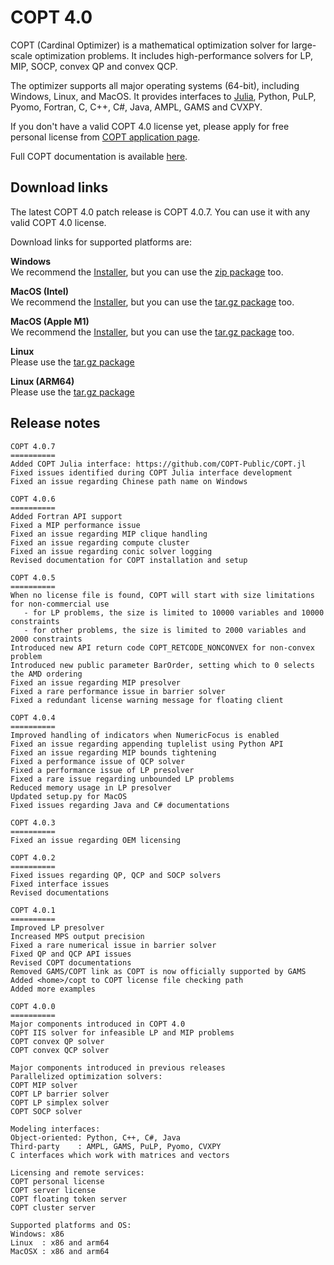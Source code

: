 # COPT 4.0

COPT (Cardinal Optimizer) is a mathematical optimization solver for large-scale optimization problems.
It includes high-performance solvers for LP, MIP, SOCP, convex QP and convex QCP.

The optimizer supports all major operating systems (64-bit), including Windows, Linux, and MacOS.
It provides interfaces to [Julia](https://github.com/COPT-Public/COPT.jl), Python, PuLP, Pyomo, Fortran, C, C++, C#, Java, AMPL, GAMS and CVXPY.

If you don't have a valid COPT 4.0 license yet,
please apply for free personal license from [COPT application page](https://www.shanshu.ai/copt).

Full COPT documentation is available [here](https://guide.coap.online/copt/en-doc/index.html).

## Download links

The latest COPT 4.0 patch release is COPT 4.0.7.
You can use it with any valid COPT 4.0 license.

Download links for supported platforms are:

**Windows**<br>
  We recommend
  the [Installer](https://pub.shanshu.ai/download/copt/4.0.7/win64/CardinalOptimizer-4.0.7-win64-installer.zip),
  but you can use the [zip package](https://pub.shanshu.ai/download/copt/4.07/win64/CardinalOptimizer-4.0.7-win64.zip) too.

**MacOS (Intel)**<br>
  We recommend
  the [Installer](https://pub.shanshu.ai/download/copt/4.0.7/osx64/CardinalOptimizer-4.0.7-osx64.dmg),
  but you can use the [tar.gz package](https://pub.shanshu.ai/download/copt/4.0.7/osx64/CardinalOptimizer-4.0.7-osx64.tar.gz) too.

**MacOS (Apple M1)**<br>
  We recommend
  the [Installer](https://pub.shanshu.ai/download/copt/4.0.7/aarch64/CardinalOptimizer-4.0.7-aarch64_mac.dmg),
  but you can use the [tar.gz package](https://pub.shanshu.ai/download/copt/4.0.7/aarch64/CardinalOptimizer-4.0.7-aarch64_mac.tar.gz) too.

**Linux**<br>
  Please use the [tar.gz package](https://pub.shanshu.ai/download/copt/4.0.7/linux64/CardinalOptimizer-4.0.7-lnx64.tar.gz)

**Linux (ARM64)**<br>
  Please use the [tar.gz package](https://pub.shanshu.ai/download/copt/4.0.7/aarch64/CardinalOptimizer-4.0.7-aarch64_lnx.tar.gz)

## Release notes

```
COPT 4.0.7
==========
Added COPT Julia interface: https://github.com/COPT-Public/COPT.jl
Fixed issues identified during COPT Julia interface development
Fixed an issue regarding Chinese path name on Windows

COPT 4.0.6
==========
Added Fortran API support
Fixed a MIP performance issue
Fixed an issue regarding MIP clique handling
Fixed an issue regarding compute cluster
Fixed an issue regarding conic solver logging
Revised documentation for COPT installation and setup

COPT 4.0.5
==========
When no license file is found, COPT will start with size limitations for non-commercial use
   - for LP problems, the size is limited to 10000 variables and 10000 constraints
   - for other problems, the size is limited to 2000 variables and 2000 constraints
Introduced new API return code COPT_RETCODE_NONCONVEX for non-convex problem
Introduced new public parameter BarOrder, setting which to 0 selects the AMD ordering
Fixed an issue regarding MIP presolver
Fixed a rare performance issue in barrier solver
Fixed a redundant license warning message for floating client

COPT 4.0.4
==========
Improved handling of indicators when NumericFocus is enabled
Fixed an issue regarding appending tuplelist using Python API
Fixed an issue regarding MIP bounds tightening
Fixed a performance issue of QCP solver
Fixed a performance issue of LP presolver
Fixed a rare issue regarding unbounded LP problems
Reduced memory usage in LP presolver
Updated setup.py for MacOS
Fixed issues regarding Java and C# documentations

COPT 4.0.3
==========
Fixed an issue regarding OEM licensing

COPT 4.0.2
==========
Fixed issues regarding QP, QCP and SOCP solvers
Fixed interface issues
Revised documentations

COPT 4.0.1
==========
Improved LP presolver
Increased MPS output precision
Fixed a rare numerical issue in barrier solver
Fixed QP and QCP API issues
Revised COPT documentations
Removed GAMS/COPT link as COPT is now officially supported by GAMS
Added <home>/copt to COPT license file checking path
Added more examples

COPT 4.0.0
==========
Major components introduced in COPT 4.0
COPT IIS solver for infeasible LP and MIP problems
COPT convex QP solver
COPT convex QCP solver

Major components introduced in previous releases
Parallelized optimization solvers:
COPT MIP solver
COPT LP barrier solver
COPT LP simplex solver
COPT SOCP solver

Modeling interfaces:
Object-oriented: Python, C++, C#, Java
Third-party    : AMPL, GAMS, PuLP, Pyomo, CVXPY
C interfaces which work with matrices and vectors

Licensing and remote services:
COPT personal license
COPT server license
COPT floating token server
COPT cluster server

Supported platforms and OS:
Windows: x86
Linux  : x86 and arm64
MacOSX : x86 and arm64
```
